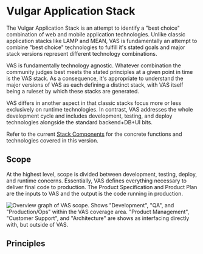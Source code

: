 # Vulgar Application Stack

The Vulgar Application Stack is an attempt to identify a "best choice" combination of web and mobile application technologies. Unlike classic application stacks like LAMP and MEAN, VAS is fundamentally an attempt to combine "best choice" technologies to fulfill it's stated goals and major stack versions represent different technology combinations.

VAS is fundamentally technology agnostic. Whatever combination the community judges best meets the stated principles at a given point in time is the VAS stack. As a consequence, it's appropriate to understand the major versions of VAS as each defining a distinct stack, with VAS itself being a ruleset by which these stacks are generated.

VAS differs in another aspect in that classic stacks focus more or less exclusively on runtime technologies. In contrast, VAS addresses the whole development cycle and includes development, testing, and deploy technologies alongside the standard backend+DB+UI bits.

Refer to the current [Stack Components](./Stack_Components) for the concrete functions and technologies covered in this version.

## Scope

At the highest level, scope is divided between development, testing, deploy, and runtime concerns. Essentially, VAS defines everything necessary to deliver final code to production. The Product Specification and Product Plan are the inputs to VAS and the output is the code running in production.

![Overview graph of VAS scope. Shows "Development", "QA", and "Production/Ops" within the VAS coverage area. "Product Management", "Customer Support", and "Architecture" are shows as interfacing directly with, but outside of VAS. ](https://docs.google.com/drawings/d/e/2PACX-1vTfVTfE9dsBq623RIjICUKlXEey8NCVxa3M9cEIKjXvs4V5ksZ5HkHUvJWO3jEumCuwdf1EQUYxr04q/pub?w=860&h=625)

## Principles
